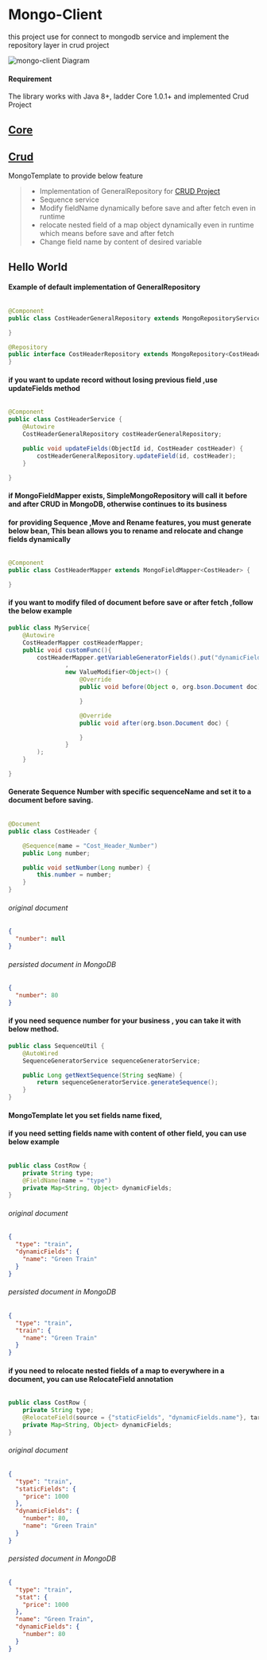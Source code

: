 # Mongo-Client

this project use for connect to mongodb service and implement the repository layer in crud project


![mongo-client Diagram](https://github.com/nimamoosavi/mongo-client/wiki/images/Diagram.png)

#### Requirement

The library works with Java 8+, ladder Core 1.0.1+ and implemented Crud Project


## [Core](https://github.com/nimamoosavi/core/wiki)

## [Crud](https://github.com/nimamoosavi/crud/wiki)

MongoTemplate to provide below feature
> - Implementation of GeneralRepository for [CRUD Project](https://github.com/nimamoosavi/crud/wiki)
> - Sequence service
> - Modify fieldName dynamically before save and after fetch even in runtime
> - relocate nested field of a map object dynamically even in runtime which means before save and after fetch
> - Change field name by content of desired variable


## Hello World

#### Example of default implementation of GeneralRepository

```java

@Component
public class CostHeaderGeneralRepository extends MongoRepositoryServiceImpl<CostHeader, ObjectId> {

}

@Repository
public interface CostHeaderRepository extends MongoRepository<CostHeader, ObjectId> {
}
```

####  if you want to update record without losing previous field ,use updateFields method

```java

@Component
public class CostHeaderService {
    @Autowire
    CostHeaderGeneralRepository costHeaderGeneralRepository;

    public void updateFields(ObjectId id, CostHeader costHeader) {
        costHeaderGeneralRepository.updateField(id, costHeader);
    }

}
```
#### if MongoFieldMapper exists, SimpleMongoRepository will call it before and after CRUD in MongoDB, otherwise continues to its business
#### for providing Sequence ,Move and Rename features, you must generate below bean, This bean allows you to rename and relocate and change fields dynamically
```java

@Component
public class CostHeaderMapper extends MongoFieldMapper<CostHeader> {

}
```
#### if you want to modify filed of document before save or after fetch ,follow the below example
```java
public class MyService{
    @Autowire
    CostHeaderMapper costHeaderMapper;
    public void customFunc(){
        costHeaderMapper.getVariableGeneratorFields().put("dynamicFields.name".split(com.nicico.mongoclient.mapper.MongoFieldMapper.MONGO_FIELD_NAME_SEPARATOR)
                ,
                new ValueModifier<Object>() {
                    @Override
                    public void before(Object o, org.bson.Document doc) {

                    }

                    @Override
                    public void after(org.bson.Document doc) {

                    }
                }
        );
    }

}

```

#### Generate Sequence Number with specific sequenceName and set it to a document before saving.

```java

@Document
public class CostHeader {

    @Sequence(name = "Cost_Header_Number")
    public Long number;

    public void setNumber(Long number) {
        this.number = number;
    }
}
```
###### original document
```json
{
  "number": null
}
```
###### persisted document in MongoDB
```json
{
  "number": 80
}
```
#### if you need sequence number for your business , you can take it with below method.

```java
public class SequenceUtil {
    @AutoWired
    SequenceGeneratorService sequenceGeneratorService;

    public Long getNextSequence(String seqName) {
        return sequenceGeneratorService.generateSequence();
    }
}

```

#### MongoTemplate let you set fields name fixed,
#### if you need setting fields name with content of other field, you can use below example

```java

public class CostRow {
    private String type;
    @FieldName(name = "type")
    private Map<String, Object> dynamicFields;
}

```
###### original document
```json
{
  "type": "train",
  "dynamicFields": {
    "name": "Green Train"
  }
}
```
###### persisted document in MongoDB
```json
{
  "type": "train",
  "train": {
    "name": "Green Train"
  }
}
```

#### if you need to relocate nested fields of a map to everywhere in a document, you can use RelocateField annotation
```java

public class CostRow {
    private String type;
    @RelocateField(source = {"staticFields", "dynamicFields.name"}, target = {"stat", "name"})
    private Map<String, Object> dynamicFields;
}
```
###### original document
```json
{
  "type": "train",
  "staticFields": {
    "price": 1000
  },
  "dynamicFields": {
    "number": 80,
    "name": "Green Train"
  }
}
```
###### persisted document in MongoDB
```json
{
  "type": "train",
  "stat": {
    "price": 1000
  },
  "name": "Green Train",
  "dynamicFields": {
    "number": 80
  }
}
```
